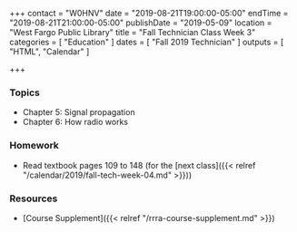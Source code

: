 +++
contact = "W0HNV"
date = "2019-08-21T19:00:00-05:00"
endTime = "2019-08-21T21:00:00-05:00"
publishDate = "2019-05-09"
location = "West Fargo Public Library"
title = "Fall Technician Class Week 3"
categories = [ "Education" ]
dates = [ "Fall 2019 Technician" ]
outputs = [ "HTML", "Calendar" ]

+++
### Topics

* Chapter 5: Signal propagation
* Chapter 6: How radio works

### Homework

* Read textbook pages 109 to 148 (for the [next class]({{< relref "/calendar/2019/fall-tech-week-04.md" >}}))

### Resources

* [Course Supplement]({{< relref "/rrra-course-supplement.md" >}})
<!--* [Syllabus](/s/2xabO1oD5mbpVRh)-->
